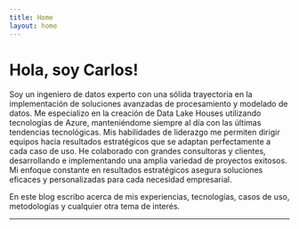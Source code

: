 ```yaml
---
title: Home
layout: home
---
```


# Hola, soy Carlos!

Soy un ingeniero de datos experto con una sólida trayectoria en la implementación de soluciones avanzadas de procesamiento y modelado de datos. Me especializo en la creación de Data Lake Houses utilizando tecnologías de Azure, manteniéndome siempre al día con las últimas tendencias tecnológicas. Mis habilidades de liderazgo me permiten dirigir equipos hacia resultados estratégicos que se adaptan perfectamente a cada caso de uso. He colaborado con grandes consultoras y clientes, desarrollando e implementando una amplia variedad de proyectos exitosos. Mi enfoque constante en resultados estratégicos asegura soluciones eficaces y personalizadas para cada necesidad empresarial.

En este blog escribo acerca de mis experiencias, tecnologías, casos de uso, metodologías y cualquier otra tema de interés.

----

[Just the Docs]: https://just-the-docs.github.io/just-the-docs/
[GitHub Pages]: https://docs.github.com/en/pages
[README]: https://github.com/just-the-docs/just-the-docs-template/blob/main/README.md
[Jekyll]: https://jekyllrb.com
[GitHub Pages / Actions workflow]: https://github.blog/changelog/2022-07-27-github-pages-custom-github-actions-workflows-beta/
[use this template]: https://github.com/just-the-docs/just-the-docs-template/generate
